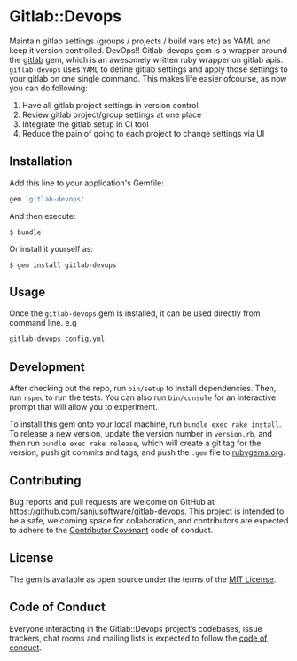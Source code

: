 # Gitlab::Devops

Maintain gitlab settings (groups / projects / build vars etc) as YAML and keep it version controlled. DevOps!!
Gitlab-devops gem is a wrapper around the [gitlab](https://github.com/NARKOZ/gitlab) gem, which is an awesomely written ruby wrapper on gitlab apis. 
`gitlab-devops` uses `YAML` to define gitlab settings and apply those settings to your gitlab on one single command. This makes life easier ofcourse, as now you can do following:
 
1. Have all gitlab project settings in version control
2. Review gitlab project/group settings at one place
3. Integrate the gitlab setup in CI tool
4. Reduce the pain of going to each project to change settings via UI

## Installation

Add this line to your application's Gemfile:

```ruby
gem 'gitlab-devops'
```

And then execute:

    $ bundle

Or install it yourself as:

    $ gem install gitlab-devops

## Usage

Once the `gitlab-devops` gem is installed, it can be used directly from command line. e.g

```bash
gitlab-devops config.yml
```

## Development

After checking out the repo, run `bin/setup` to install dependencies. Then, run `rspec` to run the tests. You can also run `bin/console` for an interactive prompt that will allow you to experiment.

To install this gem onto your local machine, run `bundle exec rake install`. To release a new version, update the version number in `version.rb`, and then run `bundle exec rake release`, which will create a git tag for the version, push git commits and tags, and push the `.gem` file to [rubygems.org](https://rubygems.org).

## Contributing

Bug reports and pull requests are welcome on GitHub at https://github.com/sanjusoftware/gitlab-devops. This project is intended to be a safe, welcoming space for collaboration, and contributors are expected to adhere to the [Contributor Covenant](http://contributor-covenant.org) code of conduct.

## License

The gem is available as open source under the terms of the [MIT License](http://opensource.org/licenses/MIT).

## Code of Conduct

Everyone interacting in the Gitlab::Devops project’s codebases, issue trackers, chat rooms and mailing lists is expected to follow the [code of conduct](https://github.com/sanjusoftware/gitlab-devops/blob/master/CODE_OF_CONDUCT.md).

